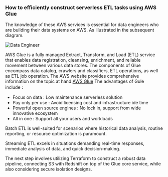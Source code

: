 ### How to efficiently construct serverless ETL tasks using AWS Glue
The knowledge of these AWS services is essential for data engineers who are building their data systems on AWS. As illustrated in the subsequent diagram.

![Data Engineer](https://github.com/mingyu110/Best-Practice/assets/48540798/c1269ae9-7f7c-41da-ad8c-b49c266a7626)


AWS Glue is a fully managed Extract, Transform, and Load (ETL) service that enables data registration, cleansing, enrichment, and reliable movement between various data stores.
The components of Glue encompass data catalog, crawlers and classifiers, ETL operations, as well as ETL job operation.
The AWS website provides comprehensive information on the topic at hand:[AWS Glue](https://docs.aws.amazon.com/glue/?icmpid=docs_homepage_analytics)
The advantages of Gule include：
- Focus on data : Low maintenance serverless solution
- Pay only per use : Avoid licensing cost and infrastructure ide time
- Powerful open source engines : No lock in, support from wide innovative ecosystem
- All in one : Support all your users and workloads

Batch ETL is well-suited for scenarios where historical data analysis, routine reporting, or resource optimization is paramount.

Streaming ETL excels in situations demanding real-time responses, immediate analysis of data, and quick decision-making.

The next step involves utilizing Terraform to construct a robust data pipeline, connecting S3 with Redshift on top of the Glue core service, while also considering secure isolation designs.
